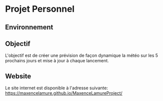 # Projet Personnel
## Environnement

## Objectif
L'objectif est de créer une prévision de façon dynamique la météo sur les 5 prochains jours et mise à jour à chaque lancement.

## Website
Le site internet est disponible à l'adresse suivante: https://maxencelamure.github.io/MaxenceLamureProject/